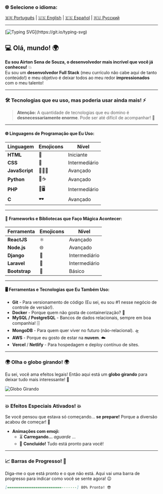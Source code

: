 
### 🌐 Selecione o idioma:

[🇧🇷 Português](README.pt.md) | [🇺🇸 English](README.en.md) | [🇪🇸 Español](README.es.md) | [🇷🇺 Русский](README.ru.md)

---
[![Typing SVG](https://readme-typing-svg.herokuapp.com?font=Ubuntu+Mono&size=40&pause=1000&color=ADD8E6&background=FFCC0000&center=true&vCenter=true&width=435&lines=%D0%9F%D1%80%D0%B8%D0%B2%D0%B5%D1%82%2C+%D0%BC%D0%B8%D1%80!;%D0%AF+A%D0%B9%D1%80%D1%82%D0%BE%D0%BD+%D0%A1%D0%B5%D0%BD%D0%B0.;%D0%94%D0%BE%D0%B1%D1%80%D0%BE+%D0%BF%D0%BE%D0%B6%D0%B0%D0%BB%D0%BE%D0%B2%D0%B0%D1%82%D1%8C!)](https://git.io/typing-svg)

## 💻 Olá, mundo! 🌍

**Eu sou Airton Sena de Souza, o desenvolvedor mais incrível que você já conheceu!** 💥  
Eu sou um **desenvolvedor Full Stack** (meu currículo não cabe aqui de tanto conteúdo!) e meu objetivo é deixar todos ao meu redor **impressionados** com o meu talento!

---

### 🛠️ Tecnologias que eu uso, mas poderia usar ainda mais! ⚡️

> **Atenção:** A quantidade de tecnologias que eu domino é **desnecessariamente enorme**. Pode ser até difícil de acompanhar! 👀

---

#### 🌐 **Linguagens de Programação que Eu Uso:**

| Linguagem   | Emojicons | Nível |
|-------------|-----------|-------|
| **HTML**    | 👑       | Iniciante |
| **CSS**     | 💅       | Intermediário |
| **JavaScript** | 🧙‍♂️✨ | Avançado |
| **Python**  | 🤖☕     | Avançado |
| **PHP**     | 🔧🖥     | Intermediário |
| **C**       | 🕶       | Avançado |

---

#### 🎨 **Frameworks e Bibliotecas que Faço Mágica Acontecer:**

| Ferramenta       | Emojicons  | Nível     |
|------------------|------------|-----------|
| **ReactJS**      | ⚛️        | Avançado  |
| **Node.js**      | 🌐        | Avançado  |
| **Django**       | 🐍        | Intermediário |
| **Laravel**      | 🚀        | Intermediário |
| **Bootstrap**    | 💅        | Básico    |

---

#### 🖥️ **Ferramentas e Tecnologias que Eu Também Uso:**

- **Git** - Para versionamento de código (Eu sei, eu sou #1 nesse negócio de controle de versão!).
- **Docker** - Porque quem não gosta de containerização? 🐳
- **MySQL / PostgreSQL** - Bancos de dados relacionais, sempre em boa companhia! 🗄️
- **MongoDB** - Para quem quer viver no futuro (não-relacional). 🛸
- **AWS** - Porque eu gosto de estar na **nuvem**. ☁️
- **Vercel** / **Netlify** - Para hospedagem e deploy contínuo de sites.

---

### 🌍 **Olha o globo girando!** 🌍

Eu sei, você ama efeitos legais! Então aqui está um **globo girando** para deixar tudo mais interessante! 🚀

![Globo Girando](https://media.giphy.com/media/3o6MbsldYkfbv1mBti/giphy.gif)

---

### 💥 Efeitos Especiais Ativados! 💥

Se você pensou que estava só começando... **se prepare!** Porque a diversão acabou de começar! 🎉

- **Animações com emoji:**
  - ⏳ **Carregando...** *aguarde* ...
  - 🎉 **Concluído!** Tudo está pronto para você!

---

### 📈 **Barras de Progresso!** 🚀

Diga-me o que está pronto e o que não está. Aqui vai uma barra de progresso para indicar como você se sente agora! 😉

```md
[=========================-------] 80% Pronto! 😎
